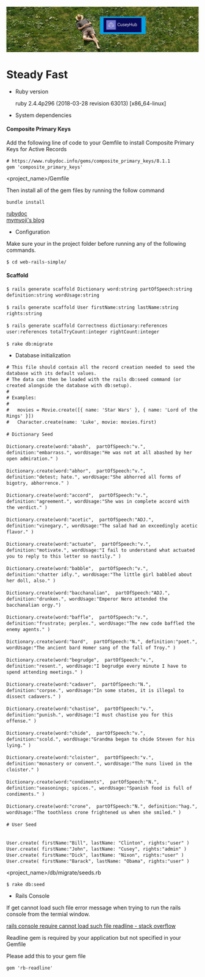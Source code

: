 ![CuseyHub](https://github.com/cusey/ImageForWiki/blob/master/Logos/CuseyHub_Banner_Small.jpg)

# Steady Fast

* Ruby version

    ruby 2.4.4p296 (2018-03-28 revision 63013) [x86_64-linux]

* System dependencies

#### Composite Primary Keys 

Add the following line of code to your Gemfile to install Composite Primary Keys for Active Records      
     
```
# https://www.rubydoc.info/gems/composite_primary_keys/8.1.1
gem 'composite_primary_keys'
```
<project_name>/Gemfile

Then install all of the gem files by running the follow command

```
bundle install 
```

[rubydoc](https://www.rubydoc.info/gems/composite_primary_keys/8.1.1)   
[mymyoji's blog](https://blog.mmyoji.com/posts/2019-06-07-discard-composite-primary-keys-in-rails/) 


* Configuration

Make sure your in the project folder before running any of the following commands.

```
$ cd web-rails-simple/
```


#### Scaffold

```
$ rails generate scaffold Dictionary word:string partOfSpeech:string definition:string wordUsage:string 

$ rails generate scaffold User firstName:string lastName:string rights:string

$ rails generate scaffold Correctness dictionary:references user:references totalTryCount:integer rightCount:integer

$ rake db:migrate

```

* Database initialization

```
# This file should contain all the record creation needed to seed the database with its default values.
# The data can then be loaded with the rails db:seed command (or created alongside the database with db:setup).
#
# Examples:
#
#   movies = Movie.create([{ name: 'Star Wars' }, { name: 'Lord of the Rings' }])
#   Character.create(name: 'Luke', movie: movies.first)

# Dictionary Seed

Dictionary.create(word:"abash",  partOfSpeech:"v.", definition:"embarrass.", wordUsage:"He was not at all abashed by her open admiration." )

Dictionary.create(word:"abhor",  partOfSpeech:"v.", definition:"detest; hate.", wordUsage:"She abhorred all forms of bigotry, abhorrence." )

Dictionary.create(word:"accord",  partOfSpeech:"v.", definition:"agreement.", wordUsage:"She was in complete accord with the verdict." )

Dictionary.create(word:"acetic",  partOfSpeech:"ADJ.", definition:"vinegary.", wordUsage:"The salad had an exceedingly acetic flavor." )

Dictionary.create(word:"actuate",  partOfSpeech:"v.", definition:"motivate.", wordUsage:"I fail to understand what actuated you to reply to this letter so nastily." )

Dictionary.create(word:"babble",  partOfSpeech:"v.", definition:"chatter idly.", wordUsage:"The little girl babbled about her doll, also." )

Dictionary.create(word:"bacchanalian",  partOfSpeech:"ADJ.", definition:"drunken.", wordUsage:"Emperor Nero attended the bacchanalian orgy.")

Dictionary.create(word:"baffle",  partOfSpeech:"v.", definition:"frustrate; perplex.", wordUsage:"The new code baffled the enemy agents." )

Dictionary.create(word:"bard",  partOfSpeech:"N.", definition:"poet.", wordUsage:"The ancient bard Homer sang of the fall of Troy." )

Dictionary.create(word:"begrudge",  partOfSpeech:"v.", definition:"resent.", wordUsage:"I begrudge every minute I have to spend attending meetings." )

Dictionary.create(word:"cadaver",  partOfSpeech:"N.", definition:"corpse.", wordUsage:"In some states, it is illegal to dissect cadavers." )

Dictionary.create(word:"chastise",  partOfSpeech:"v.", definition:"punish.", wordUsage:"I must chastise you for this offense." )

Dictionary.create(word:"chide",  partOfSpeech:"v.", definition:"scold.", wordUsage:"Grandma began to chide Steven for his lying." )

Dictionary.create(word:"cloister",  partOfSpeech:"v.", definition:"monastery or convent.", wordUsage:"The nuns lived in the cloister." )

Dictionary.create(word:"condiments",  partOfSpeech:"N.", definition:"seasonings; spices.", wordUsage:"Spanish food is full of condiments." )

Dictionary.create(word:"crone",  partOfSpeech:"N.", definition:"hag.", wordUsage:"The toothless crone frightened us when she smiled." )

# User Seed


User.create( firstName:"Bill", lastName: "Clinton", rights:"user" )
User.create( firstName:"John", lastName: "Cusey", rights:"admin" )
User.create( firstName:"Dick", lastName: "Nixon", rights:"user" )
User.create( firstName:"Barack", lastName: "Obama", rights:"user" )
```

<project_name>/db/migrate/seeds.rb

```
$ rake db:seed
```

* Rails Console 

If get cannot load such file error message when trying to run the rails console from the termial window.  

[rails console require cannot load such file readline - stack overflow](https://stackoverflow.com/questions/34875379/rails-console-require-cannot-load-such-file-readline/34876928)     

Readline gem is required by your application but not specified in your Gemfile

Please add this to your gem file

```
gem 'rb-readline' 
```


